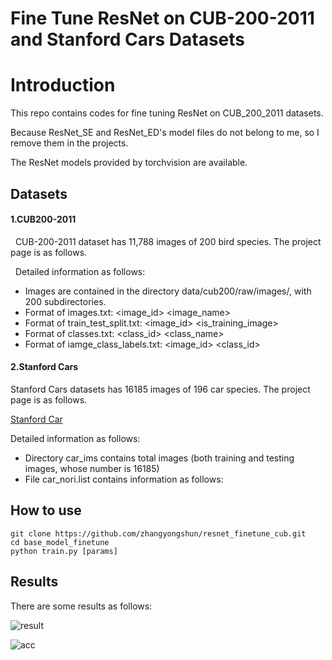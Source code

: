 # Fine Tune ResNet on CUB-200-2011 and Stanford Cars Datasets

# Introduction

This repo contains codes for fine tuning ResNet on CUB_200_2011 datasets.

Because ResNet_SE and ResNet_ED's  model files do not belong to me, so I remove them in the projects. 

The ResNet models provided by torchvision are available.

## Datasets

#### 1.CUB200-2011

&nbsp;&nbsp;CUB-200-2011 dataset has 11,788 images of 200 bird species. The project page
is as follows.

&nbsp;&nbsp;Detailed information as follows:

- Images are contained in the directory data/cub200/raw/images/,
  with 200 subdirectories.
- Format of images.txt: <image_id> <image_name>
- Format of train_test_split.txt: <image_id> <is_training_image>
- Format of classes.txt: <class_id> <class_name>
- Format of iamge_class_labels.txt: <image_id> <class_id>

#### 2.Stanford Cars

Stanford Cars datasets has 16185 images of 196 car species. The project page is as follows.

[Stanford Car](http://ai.stanford.edu/~jkrause/cars/car_dataset.html)

Detailed information as follows:

- Directory car_ims contains total images (both training and testing images,  whose number is 16185)
- File car_nori.list contains information as follows: 


## How to use

```
git clone https://github.com/zhangyongshun/resnet_finetune_cub.git
cd base_model_finetune
python train.py [params]
```

## Results

There are some results as follows:  

![result](https://github.com/zhangyongshun/resnet_finetune_cub/raw/master/imgs/results.png)

![acc](https://github.com/zhangyongshun/resnet_finetune_cub/raw/master/imgs/Acc.png)

